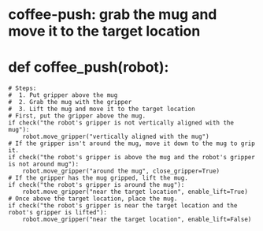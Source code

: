 # coffee-push: grab the mug and move it to the target location
# def coffee_push(robot):
    # Steps:
    #  1. Put gripper above the mug
    #  2. Grab the mug with the gripper
    #  3. Lift the mug and move it to the target location
    # First, put the gripper above the mug.
    if check("the robot's gripper is not vertically aligned with the mug"):
        robot.move_gripper("vertically aligned with the mug")
    # If the gripper isn't around the mug, move it down to the mug to grip it.
    if check("the robot's gripper is above the mug and the robot's gripper is not around mug"):
        robot.move_gripper("around the mug", close_gripper=True)
    # If the gripper has the mug gripped, lift the mug.
    if check("the robot's gripper is around the mug"):
        robot.move_gripper("near the target location", enable_lift=True)
    # Once above the target location, place the mug.
    if check("the robot's gripper is near the target location and the robot's gripper is lifted"):
        robot.move_gripper("near the target location", enable_lift=False)